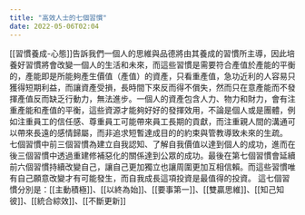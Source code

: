 ```yaml
---
title: "高效人士的七個習慣"
date: 2022-05-06T02:04
---
```


[[習慣養成-心態]]告訴我們一個人的思維與品德將由其養成的習慣所主導，因此培養好習慣將會改變一個人的生活和未來，而這些習慣是需要符合產值於產能的平衡的，產能即是所能夠產生價值（產值）的資產，只看重產值，急功近利的人容易只獲得短期利益，而讓資產受損，長時間下來反而得不償失，然而只在意產能而不發揮產值反而缺乏行動力，無法進步。一個人的資產包含人力、物力和財力，會有注重產能和產值的平衡，這些資源才能夠好好的發揮效用，不論是個人或是團體，例如注重員工的信任感、尊重員工可能帶來員工長期的貢獻，而注重親人間的溝通可以帶來長遠的感情歸屬，而非追求短暫達成目的的約束與管教導致未來的生疏。
七個習慣中前三個習慣為建立自我認知、了解自我價值以達到個人的成功，進而在後三個習慣中透過重建修補惡化的關係達到公眾的成功。最後在第七個習慣會延續前六個習慣持續改變自己，讓自己更加獨立也讓周圍更加互相信賴。而這些習慣唯有自己願意改變才有可能發生，而自我成長這項投資是最值得的投資。
這七個習慣分別是：[[主動積極]]、[[以終為始]]、[[要事第一]]、[[雙贏思維]]、[[知己知彼]]、[[統合綜效]]、[[不斷更新]]